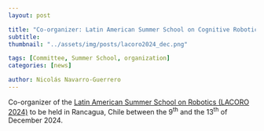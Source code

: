```yaml
---
layout: post

title: "Co-organizer: Latin American Summer School on Cognitive Robotics (LACORO 2024)"
subtitle: 
thumbnail: "../assets/img/posts/lacoro2024_dec.png"

tags: [Committee, Summer School, organization]
categories: [news]

author: Nicolás Navarro-Guerrero
---
```


Co-organizer of the <a href="https://lacoro.gitlab.io/2024/" target="_blank">Latin American Summer School on Robotics (LACORO 2024)</a> to be held in Rancagua, Chile between the 9<sup>th</sup> and the 13<sup>th</sup> of December 2024.

<!--more-->

